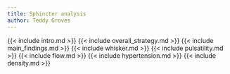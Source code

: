 ```yaml
---
title: Sphincter analysis
author: Teddy Groves
---
```


{{< include intro.md >}}
{{< include overall_strategy.md >}}
{{< include main_findings.md >}}
{{< include whisker.md >}}
{{< include pulsatility.md >}}
{{< include flow.md >}}
{{< include hypertension.md >}}
{{< include density.md >}}
